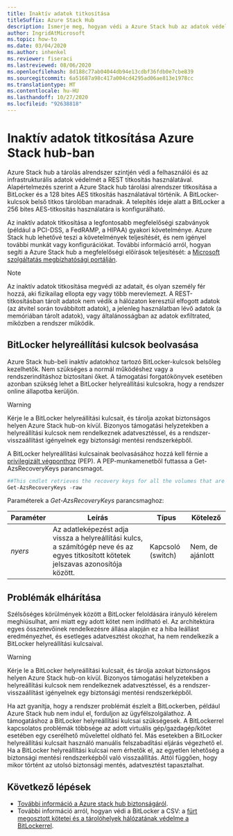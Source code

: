 ```yaml
---
title: Inaktív adatok titkosítása
titleSuffix: Azure Stack Hub
description: Ismerje meg, hogyan védi a Azure Stack hub az adatok védelmét a REST-titkosítással.
author: IngridAtMicrosoft
ms.topic: how-to
ms.date: 03/04/2020
ms.author: inhenkel
ms.reviewer: fiseraci
ms.lastreviewed: 08/06/2020
ms.openlocfilehash: 8d188c77ab04044db94e13cdbf36fdb0e7cbe839
ms.sourcegitcommit: 6a51687a98c417a004cd4295ad06ae813e1978cc
ms.translationtype: MT
ms.contentlocale: hu-HU
ms.lasthandoff: 10/27/2020
ms.locfileid: "92638818"
---
```

# <a name="data-at-rest-encryption-in-azure-stack-hub"></a>Inaktív adatok titkosítása Azure Stack hub-ban

Azure Stack hub a tárolás alrendszer szintjén védi a felhasználói és az infrastrukturális adatok védelmét a REST titkosítás használatával. Alapértelmezés szerint a Azure Stack hub tárolási alrendszer titkosítása a BitLocker és a 128 bites AES titkosítás használatával történik. A BitLocker-kulcsok belső titkos tárolóban maradnak. A telepítés ideje alatt a BitLocker a 256 bites AES-titkosítás használatára is konfigurálható.

Az inaktív adatok titkosítása a legfontosabb megfelelőségi szabványok (például a PCI-DSS, a FedRAMP, a HIPAA) gyakori követelménye. Azure Stack hub lehetővé teszi a követelmények teljesítését, és nem igényel további munkát vagy konfigurációkat. További információ arról, hogyan segíti a Azure Stack hub a megfelelőségi előírások teljesítését: a [Microsoft szolgáltatás megbízhatósági portálján](https://aka.ms/AzureStackCompliance).

> [!NOTE]
> Az inaktív adatok titkosítása megvédi az adatait, és olyan személy fér hozzá, aki fizikailag ellopta egy vagy több merevlemezt. A REST-titkosításban tárolt adatok nem védik a hálózaton keresztül elfogott adatok (az átvitel során továbbított adatok), a jelenleg használatban lévő adatok (a memóriában tárolt adatok), vagy általánosságban az adatok exfiltrated, miközben a rendszer működik.

## <a name="retrieving-bitlocker-recovery-keys"></a>BitLocker helyreállítási kulcsok beolvasása

Azure Stack hub-beli inaktív adatokhoz tartozó BitLocker-kulcsok belsőleg kezelhetők. Nem szükséges a normál működéshez vagy a rendszerindításhoz biztosítani őket. A támogatási forgatókönyvek esetében azonban szükség lehet a BitLocker helyreállítási kulcsokra, hogy a rendszer online állapotba kerüljön.  

> [!WARNING]
> Kérje le a BitLocker helyreállítási kulcsait, és tárolja azokat biztonságos helyen Azure Stack hub-on kívül. Bizonyos támogatási helyzetekben a helyreállítási kulcsok nem rendelkeznek adatvesztéssel, és a rendszer-visszaállítást igényelnek egy biztonsági mentési rendszerképből.

A BitLocker helyreállítási kulcsainak beolvasásához hozzá kell férnie a [privilegizált végponthoz](azure-stack-privileged-endpoint.md) (PEP). A PEP-munkamenetből futtassa a Get-AzsRecoveryKeys parancsmagot.

```powershell
##This cmdlet retrieves the recovery keys for all the volumes that are encrypted with BitLocker.
Get-AzsRecoveryKeys -raw
```

Paraméterek a *Get-AzsRecoveryKeys* parancsmaghoz:

| Paraméter | Leírás | Típus | Kötelező |
|---------|---------|---------|---------|
|*nyers* | Az adatleképezést adja vissza a helyreállítási kulcs, a számítógép neve és az egyes titkosított kötetek jelszavas azonosítója között.  | Kapcsoló (switch) | Nem, de ajánlott |

## <a name="troubleshoot-issues"></a>Problémák elhárítása

Szélsőséges körülmények között a BitLocker feloldására irányuló kérelem meghiúsulhat, ami miatt egy adott kötet nem indítható el. Az architektúra egyes összetevőinek rendelkezésre állása alapján ez a hiba leállást eredményezhet, és esetleges adatvesztést okozhat, ha nem rendelkezik a BitLocker helyreállítási kulcsaival.

> [!WARNING]
> Kérje le a BitLocker helyreállítási kulcsait, és tárolja azokat biztonságos helyen Azure Stack hub-on kívül. Bizonyos támogatási helyzetekben a helyreállítási kulcsok nem rendelkeznek adatvesztéssel, és a rendszer-visszaállítást igényelnek egy biztonsági mentési rendszerképből.

Ha azt gyanítja, hogy a rendszer problémát észlelt a BitLockerben, például Azure Stack hub nem indul el, forduljon az ügyfélszolgálathoz. A támogatáshoz a BitLocker helyreállítási kulcsai szükségesek. A BitLockerrel kapcsolatos problémák többsége az adott virtuális gép/gazdagép/kötet esetében egy cserélhető művelettel oldható fel. Más esetekben a BitLocker helyreállítási kulcsait használó manuális felszabadítási eljárás végezhető el. Ha a BitLocker helyreállítási kulcsai nem érhetők el, az egyetlen lehetőség a biztonsági mentési rendszerképből való visszaállítás. Attól függően, hogy mikor történt az utolsó biztonsági mentés, adatvesztést tapasztalhat.

## <a name="next-steps"></a>Következő lépések

- [További információ a Azure stack hub biztonságáról](azure-stack-security-foundations.md).
- További információ arról, hogyan védi a BitLocker a CSV: a [fürt megosztott kötetei és a tárolóhelyek hálózatának védelme a BitLockerrel](/windows/security/information-protection/bitlocker/protecting-cluster-shared-volumes-and-storage-area-networks-with-bitlocker).
